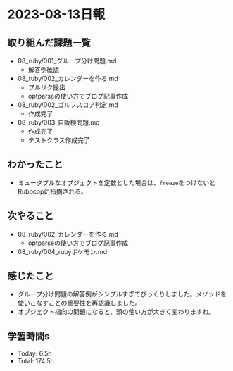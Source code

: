 # 2023-08-13日報

## 取り組んだ課題一覧
* 08_ruby/001_グループ分け問題.md
  * 解答例確認
* 08_ruby/002_カレンダーを作る.md
  * プルリク提出
  * optparseの使い方でブログ記事作成
* 08_ruby/002_ゴルフスコア判定.md
  * 作成完了
* 08_ruby/003_自販機問題.md
  * 作成完了
  * テストクラス作成完了

## わかったこと
* ミュータブルなオブジェクトを定数とした場合は、`freeze`をつけないとRubocopに指摘される。

## 次やること
* 08_ruby/002_カレンダーを作る.md
  * optparseの使い方でブログ記事作成
* 08_ruby/004_rubyポケモン.md

## 感じたこと
* グループ分け問題の解答例がシンプルすぎてびっくりしました。メソッドを使いこなすことの重要性を再認識しました。
* オブジェクト指向の問題になると、頭の使い方が大きく変わりますね。

## 学習時間s
* Today: 6.5h
* Total: 174.5h